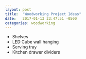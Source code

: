 ```yaml
---
layout: post
title:  "Woodworking Project Ideas"
date:   2017-01-13 23:47:51 -0500
categories: woodworking
---
```


* Shelves
* LED Cube wall hanging
* Serving tray
* Kitchen drawer dividers